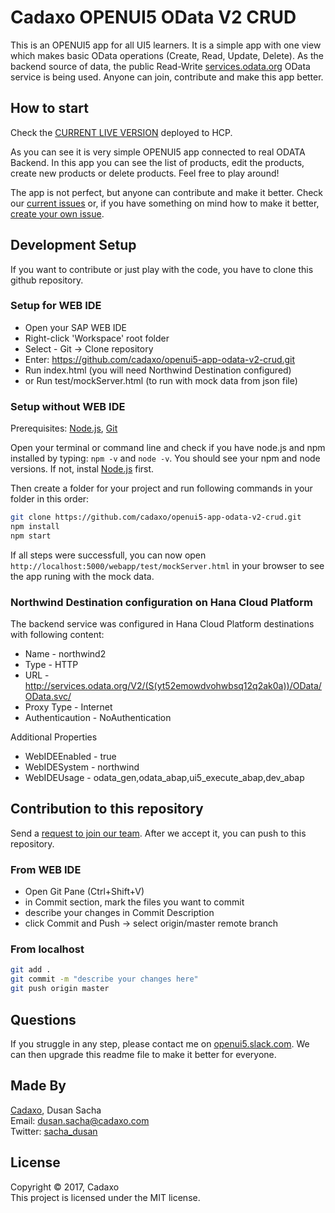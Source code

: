 # Cadaxo OPENUI5 OData V2 CRUD

This is an OPENUI5 app for all UI5 learners. It is a simple app with one view which makes basic OData operations (Create, Read, Update, Delete). As the backend source of data, the public Read-Write [services.odata.org](http://services.odata.org/) OData service is being used. Anyone can join, contribute and make this app better.

## How to start
Check the [CURRENT LIVE VERSION](https://odata2crud-a17cc5c5c.dispatcher.hana.ondemand.com/index.html?hc_reset) deployed to HCP.

As you can see it is very simple OPENUI5 app connected to real ODATA Backend. In this app you can see the list of products, edit the products, create new products or delete products. Feel free to play around!

The app is not perfect, but anyone can contribute and make it better. Check our [current issues](https://github.com/cadaxo/openui5-app-odata-v2-crud/issues) or, if you have something on mind how to make it better, [create your own issue](https://github.com/cadaxo/openui5-app-odata-v2-crud/issues/new).

## Development Setup
If you want to contribute or just play with the code, you have to clone this github repository.

### Setup for WEB IDE
- Open your SAP WEB IDE
- Right-click 'Workspace' root folder
- Select - Git -> Clone repository
- Enter: https://github.com/cadaxo/openui5-app-odata-v2-crud.git
- Run index.html (you will need Northwind Destination configured)
- or Run test/mockServer.html (to run with mock data from json file)

### Setup without WEB IDE
Prerequisites: [Node.js](http://nodejs.org/), [Git](https://git-scm.com/)

Open your terminal or command line and check if you have node.js and npm installed by typing: `npm -v` and `node -v`. You should see your npm and node versions. If not, instal [Node.js](http://nodejs.org/) first.

Then create a folder for your project and run following commands in your folder in this order:
```bash
git clone https://github.com/cadaxo/openui5-app-odata-v2-crud.git
npm install
npm start
```
If all steps were successfull, you can now open `http://localhost:5000/webapp/test/mockServer.html` in your browser to see the app runing with the mock data.

### Northwind Destination configuration on Hana Cloud Platform
The backend service was configured in Hana Cloud Platform destinations with following content:
- Name - northwind2  
- Type - HTTP
- URL - http://services.odata.org/V2/(S(yt52emowdvohwbsq12q2ak0a))/OData/OData.svc/
- Proxy Type - Internet
- Authenticaution - NoAuthentication

Additional Properties
- WebIDEEnabled - true
- WebIDESystem - northwind
- WebIDEUsage - odata_gen,odata_abap,ui5_execute_abap,dev_abap

## Contribution to this repository
Send a [request to join our team](https://github.com/orgs/cadaxo/teams/openui5developers). After we accept it, you can push to this repository.

### From WEB IDE
- Open Git Pane (Ctrl+Shift+V)
- in Commit section, mark the files you want to commit
- describe your changes in Commit Description
- click Commit and Push -> select origin/master remote branch

### From localhost
```bash
git add .
git commit -m "describe your changes here"
git push origin master
```

## Questions
If you struggle in any step, please contact me on [openui5.slack.com](https://openui5.slack.com/team/sacha.dusan). We can then upgrade this readme file to make it better for everyone.

## Made By
[Cadaxo](http://www.cadaxo.com/), Dusan Sacha  
Email: dusan.sacha@cadaxo.com  
Twitter: [sacha_dusan](http://twitter.com/sacha_dusan)

## License
Copyright © 2017, Cadaxo  
This project is licensed under the MIT license.
